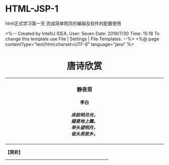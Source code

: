 # HTML-JSP-1
html正式学习第一天 完成简单网页的编辑及软件的配置使用

<%--
  Created by IntelliJ IDEA.
  User: Seven
  Date: 2019/7/30
  Time: 15:18
  To change this template use File | Settings | File Templates.
--%>
<%@ page contentType="text/html;charset=UTF-8" language="java" %>
<html>
<head>
  <title>文字网页</title>
</head>
<body>
<h1 size="7px" align="center" color="black">唐诗欣赏</h1>
<hr size="5px" align="left" color="blue" width="100%">
<h3 size="5px" align="center" color="black">静夜思</h3>
<h4 size="3px" align="center" color="black">李白</h4>
<h5 size="5px" align="center" color="black">
  床前明月光，<br/>
  疑是地上霜。<br/>
  举头望明月，<br/>
  低头思故乡。<br/>
</h5>
<hr size="5px" align="left" color="blue" width="100%">
  <strong>【简析】</strong>
  <hr size="5px" align="left" color="blue" width="65%">
</body>
</html>
